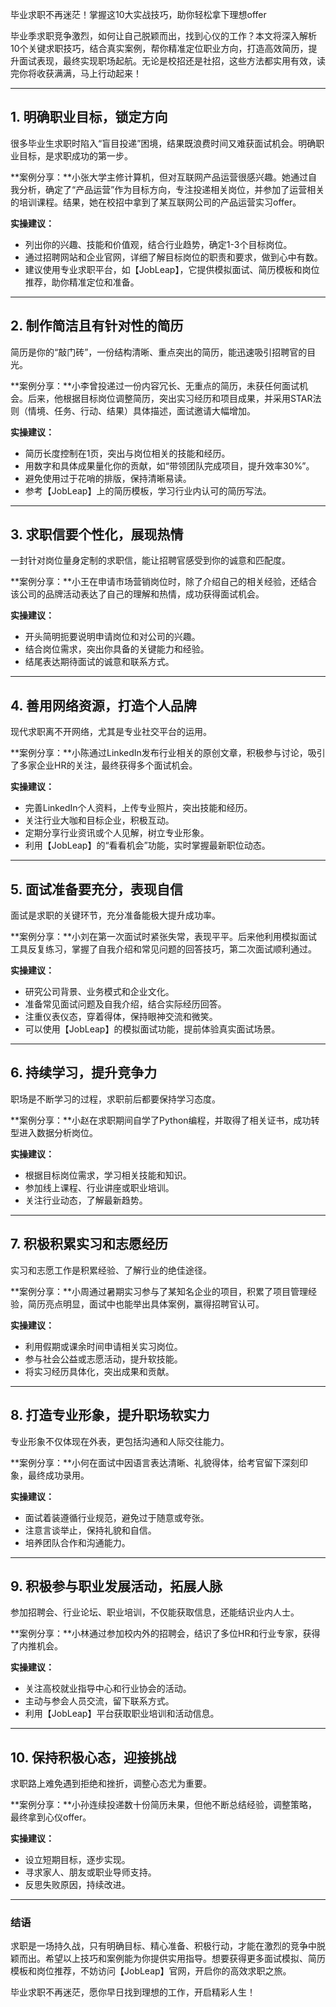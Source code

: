毕业求职不再迷茫！掌握这10大实战技巧，助你轻松拿下理想offer

毕业季求职竞争激烈，如何让自己脱颖而出，找到心仪的工作？本文将深入解析10个关键求职技巧，结合真实案例，帮你精准定位职业方向，打造高效简历，提升面试表现，最终实现职场起航。无论是校招还是社招，这些方法都实用有效，读完你将收获满满，马上行动起来！

---

## 1. 明确职业目标，锁定方向

很多毕业生求职时陷入“盲目投递”困境，结果既浪费时间又难获面试机会。明确职业目标，是求职成功的第一步。

**案例分享：**小张大学主修计算机，但对互联网产品运营很感兴趣。她通过自我分析，确定了“产品运营”作为目标方向，专注投递相关岗位，并参加了运营相关的培训课程。结果，她在校招中拿到了某互联网公司的产品运营实习offer。

**实操建议：**

- 列出你的兴趣、技能和价值观，结合行业趋势，确定1-3个目标岗位。
- 通过招聘网站和企业官网，详细了解目标岗位的职责和要求，做到心中有数。
- 建议使用专业求职平台，如【JobLeap】，它提供模拟面试、简历模板和岗位推荐，助你精准定位和准备。

---

## 2. 制作简洁且有针对性的简历

简历是你的“敲门砖”，一份结构清晰、重点突出的简历，能迅速吸引招聘官的目光。

**案例分享：**小李曾投递过一份内容冗长、无重点的简历，未获任何面试机会。后来，他根据目标岗位调整简历，突出实习经历和项目成果，并采用STAR法则（情境、任务、行动、结果）具体描述，面试邀请大幅增加。

**实操建议：**

- 简历长度控制在1页，突出与岗位相关的技能和经历。
- 用数字和具体成果量化你的贡献，如“带领团队完成项目，提升效率30%”。
- 避免使用过于花哨的排版，保持清晰易读。
- 参考【JobLeap】上的简历模板，学习行业内认可的简历写法。

---

## 3. 求职信要个性化，展现热情

一封针对岗位量身定制的求职信，能让招聘官感受到你的诚意和匹配度。

**案例分享：**小王在申请市场营销岗位时，除了介绍自己的相关经验，还结合该公司的品牌活动表达了自己的理解和热情，成功获得面试机会。

**实操建议：**

- 开头简明扼要说明申请岗位和对公司的兴趣。
- 结合岗位需求，突出你具备的关键能力和经验。
- 结尾表达期待面试的诚意和联系方式。

---

## 4. 善用网络资源，打造个人品牌

现代求职离不开网络，尤其是专业社交平台的运用。

**案例分享：**小陈通过LinkedIn发布行业相关的原创文章，积极参与讨论，吸引了多家企业HR的关注，最终获得多个面试机会。

**实操建议：**

- 完善LinkedIn个人资料，上传专业照片，突出技能和经历。
- 关注行业大咖和目标企业，积极互动。
- 定期分享行业资讯或个人见解，树立专业形象。
- 利用【JobLeap】的“看看机会”功能，实时掌握最新职位动态。

---

## 5. 面试准备要充分，表现自信

面试是求职的关键环节，充分准备能极大提升成功率。

**案例分享：**小刘在第一次面试时紧张失常，表现平平。后来他利用模拟面试工具反复练习，掌握了自我介绍和常见问题的回答技巧，第二次面试顺利通过。

**实操建议：**

- 研究公司背景、业务模式和企业文化。
- 准备常见面试问题及自我介绍，结合实际经历回答。
- 注重仪表仪态，穿着得体，保持眼神交流和微笑。
- 可以使用【JobLeap】的模拟面试功能，提前体验真实面试场景。

---

## 6. 持续学习，提升竞争力

职场是不断学习的过程，求职前后都要保持学习态度。

**案例分享：**小赵在求职期间自学了Python编程，并取得了相关证书，成功转型进入数据分析岗位。

**实操建议：**

- 根据目标岗位需求，学习相关技能和知识。
- 参加线上课程、行业讲座或职业培训。
- 关注行业动态，了解最新趋势。

---

## 7. 积极积累实习和志愿经历

实习和志愿工作是积累经验、了解行业的绝佳途径。

**案例分享：**小周通过暑期实习参与了某知名企业的项目，积累了项目管理经验，简历亮点明显，面试中也能举出具体案例，赢得招聘官认可。

**实操建议：**

- 利用假期或课余时间申请相关实习岗位。
- 参与社会公益或志愿活动，提升软技能。
- 将实习经历具体化，突出成果和贡献。

---

## 8. 打造专业形象，提升职场软实力

专业形象不仅体现在外表，更包括沟通和人际交往能力。

**案例分享：**小何在面试中因语言表达清晰、礼貌得体，给考官留下深刻印象，最终成功录用。

**实操建议：**

- 面试着装遵循行业规范，避免过于随意或夸张。
- 注意言谈举止，保持礼貌和自信。
- 培养团队合作和沟通能力。

---

## 9. 积极参与职业发展活动，拓展人脉

参加招聘会、行业论坛、职业培训，不仅能获取信息，还能结识业内人士。

**案例分享：**小林通过参加校内外的招聘会，结识了多位HR和行业专家，获得了内推机会。

**实操建议：**

- 关注高校就业指导中心和行业协会的活动。
- 主动与参会人员交流，留下联系方式。
- 利用【JobLeap】平台获取职业培训和活动信息。

---

## 10. 保持积极心态，迎接挑战

求职路上难免遇到拒绝和挫折，调整心态尤为重要。

**案例分享：**小孙连续投递数十份简历未果，但他不断总结经验，调整策略，最终拿到心仪offer。

**实操建议：**

- 设立短期目标，逐步实现。
- 寻求家人、朋友或职业导师支持。
- 反思失败原因，持续改进。

---

### 结语

求职是一场持久战，只有明确目标、精心准备、积极行动，才能在激烈的竞争中脱颖而出。希望以上技巧和案例能为你提供实用指导。想要获得更多面试模拟、简历模板和岗位推荐，不妨访问【JobLeap】官网，开启你的高效求职之旅。

毕业求职不再迷茫，愿你早日找到理想的工作，开启精彩人生！